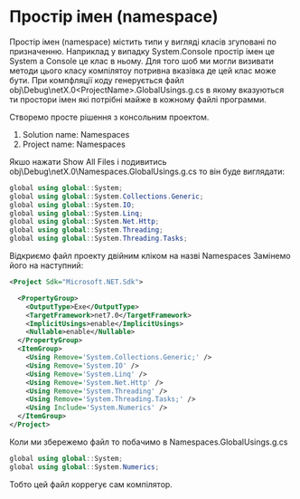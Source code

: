 # Простір імен (namespace)

Простір імен (namespace) містить типи у вигляді класів згуповані по призначенню. Наприклад у випадку System.Console простір імен це System а Console це клас в ньому. Для того шоб ми могли визивати методи цього класу компілятоу потривна вказівка де цей клас може бути. При компфляції коду генерується файл obj\Debug\netX.0\<ProjectName>.GlobalUsings.g.cs в якому вказуються ти простори імен які потрібні майже в кожному файлі программи. 

Створемо просте рішення з консольним проектом.

1. Solution name: Namespaces
2. Project name: Namespaces

Якшо нажати Show All Files і подивитись obj\Debug\netX.0\Namespaces.GlobalUsings.g.cs то він буде виглядати:
```cs
global using global::System;
global using global::System.Collections.Generic;
global using global::System.IO;
global using global::System.Linq;
global using global::System.Net.Http;
global using global::System.Threading;
global using global::System.Threading.Tasks;
```
Відкриємо файл проекту двійним кліком на назві Namespaces
Замінемо його на наступний:
```xml
<Project Sdk="Microsoft.NET.Sdk">

  <PropertyGroup>
    <OutputType>Exe</OutputType>
    <TargetFramework>net7.0</TargetFramework>
    <ImplicitUsings>enable</ImplicitUsings>
    <Nullable>enable</Nullable>
  </PropertyGroup>
  <ItemGroup>
    <Using Remove='System.Collections.Generic;' />
    <Using Remove='System.IO' />
    <Using Remove='System.Linq' />
    <Using Remove='System.Net.Http' />
    <Using Remove='System.Threading' />
    <Using Remove='System.Threading.Tasks;' />
    <Using Include='System.Numerics' />
  </ItemGroup>
</Project>
```
Коли ми збережемо файл то побачимо в Namespaces.GlobalUsings.g.cs 
```cs
global using global::System;
global using global::System.Numerics;
```
Тобто цей файл коррегує сам компілятор.


